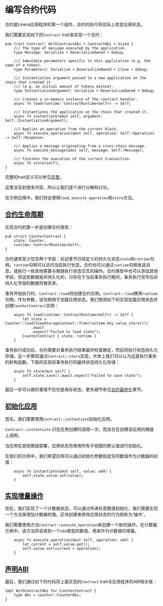 # 编写合约代码

合约是Linera应用程序的第一个组件，合约的执行将实际上改变应用状态。

我们需要实现如下的`Contract` trait来实现一个合约：

```rust,ignore
pub trait Contract: WithContractAbi + ContractAbi + Sized {
    /// The type of message executed by the application.
    type Message: Serialize + DeserializeOwned + Debug;

    /// Immutable parameters specific to this application (e.g. the name of a token).
    type Parameters: Serialize + DeserializeOwned + Clone + Debug;

    /// Instantiation argument passed to a new application on the chain that created it
    /// (e.g. an initial amount of tokens minted).
    type InstantiationArgument: Serialize + DeserializeOwned + Debug;

    /// Creates a in-memory instance of the contract handler.
    async fn load(runtime: ContractRuntime<Self>) -> Self;

    /// Instantiates the application on the chain that created it.
    async fn instantiate(&mut self, argument: Self::InstantiationArgument);

    /// Applies an operation from the current block.
    async fn execute_operation(&mut self, operation: Self::Operation) -> Self::Response;

    /// Applies a message originating from a cross-chain message.
    async fn execute_message(&mut self, message: Self::Message);

    /// Finishes the execution of the current transaction.
    async fn store(self);
}
```

完整的trait定义可以参见[这里](https://github.com/linera-io/linera-protocol/blob/main/linera-sdk/src/lib.rs)。

这里涉及到很多内容，所以让我们逐个进行分解和讨论。

在示例应用中，我们将会使用`load`, `execute_operation`和`store`方法。

## [合约生命周期](https://linera-dev.respeer.ai/#/zh_CN/sdk/contract?id=the-contract-lifecycle)

实现合约的第一步是创建合约类型：

```rust,ignore
pub struct CounterContract {
    state: Counter,
    runtime: ContractRuntime<Self>,
}
```

合约通常至少包含两个字段：前述章节已经定义的持久化状态`state`和`runtime`句柄。`runtime`句柄可以访问当前执行状态，合约也可以通过`runtime`句柄发送消息，或执行一些其他需要与微链执行状态交互的操作。合约类型中也可以添加其他字段，但这些数据是非持久化的，只存在于当前事务执行期间，事务执行完毕后非持久化字段的数据将被丢弃。

事务开始执行时，`Contract::load`将创建合约实例。`Contract::load`携带`runtime`句柄，作为参数，该句柄用于加载应用状态。我们使用如下的实现加载应用状态并创建`CounterContract`实例：

```rust,ignore
    async fn load(runtime: ContractRuntime<Self>) -> Self {
        let state = Counter::load(ViewStorageContext::from(runtime.key_value_store()))
            .await
            .expect("Failed to load state");
        CounterContract { state, runtime }
    }
```

事务执行成功后，合约需要对事务执行结果最终检查确定，然后将执行状态持久化存储。这一步骤将通过`Contract::store`实现，大体上我们可以认为这是执行事务的析构函数。下面的实现将事务执行的最终状态持久化存储：

```rust,ignore
    async fn store(mut self) {
        self.state.save().await.expect("Failed to save state");
    }
```

最后一步可以做的事情不仅仅是保存状态，更多细节参见[合约最终化](../advanced_topics/contract_finalize.md)章节。

## [初始化应用](https://linera-dev.respeer.ai/#/zh_CN/sdk/contract?id=initializing-our-application)

首先，我们需要使用`Contract::instantiate`初始化应用。

`Contract::instantiate` 只在应用创建时调用一次，而且仅在创建该应用的微链上调用。

当应用在其他微链部署，应用状态将使用所有子视图的默认值进行初始化。

在我们的示例中，我们希望应用可以通过初始化参数指定任何数值作为计数器的初值：

```rust,ignore
    async fn instantiate(&mut self, value: u64) {
        self.state.value.set(value);
    }
```

## [实现增量操作](https://linera-dev.respeer.ai/#/zh_CN/sdk/contract?id=implementing-the-increment-operation)

现在，我们实现了一个计数器状态，可以通过传递任意数值初始化，我们需要实现一个方法来增加计数器的值。区块创建者修改应用状态的行为统称为'操作'。

我们需要使用方法`Contract::execute_operation`来创建一个新的操作。在计数器示例中，该方法将会收到一个`u64`类型的数值，用来作为计数值的增量。

```rust,ignore
    async fn execute_operation(&mut self, operation: u64) {
        let current = self.value.get();
        self.value.set(current + operation);
    }
```

## [声明ABI](https://linera-dev.respeer.ai/#/zh_CN/sdk/contract?id=declaring-the-abi)

最后，我们通过如下的代码将上面实现的`Contract` trait与应用程序的ABI相关联：

```rust,ignore
impl WithContractAbi for CounterContract {
    type Abi = counter::CounterAbi;
}
```
